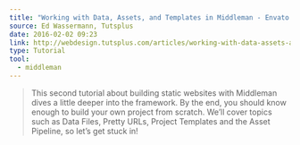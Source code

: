 ```yaml
---
title: "Working with Data, Assets, and Templates in Middleman - Envato Tuts+ Web Design Article"
source: Ed Wassermann, Tutsplus
date: 2016-02-02 09:23
link: http://webdesign.tutsplus.com/articles/working-with-data-assets-and-templates-in-middleman--cms-25333
type: Tutorial
tool:
  - middleman
---
```

> This second tutorial about building static websites with Middleman dives a little deeper into the framework. By the end, you should know enough to build your own project from scratch. We’ll cover topics such as Data Files, Pretty URLs, Project Templates and the Asset Pipeline, so let’s get stuck in!





